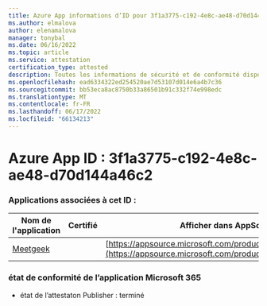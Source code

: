 ```yaml
---
title: Azure App informations d’ID pour 3f1a3775-c192-4e8c-ae48-d70d144a46c2
ms.author: elmalova
author: elenamalova
manager: tonybal
ms.date: 06/16/2022
ms.topic: article
ms.service: attestation
certification_type: attested
description: Toutes les informations de sécurité et de conformité disponibles pour 3f1a3775-c192-4e8c-ae48-d70d144a46c2.
ms.openlocfilehash: ead6334322ed254520ae7d53107d014e6a4b7c36
ms.sourcegitcommit: bb53eca8ac8750b33a86501b91c332f74e998edc
ms.translationtype: MT
ms.contentlocale: fr-FR
ms.lasthandoff: 06/17/2022
ms.locfileid: "66134213"
---
```

# <a name="azure-app-id-3f1a3775-c192-4e8c-ae48-d70d144a46c2"></a>Azure App ID : 3f1a3775-c192-4e8c-ae48-d70d144a46c2


### <a name="apps-associated-with-this-id"></a>Applications associées à cet ID :
| **Nom de l'application** | **Certifié** | **Afficher dans AppSource** |
|--------------|---------------|-----------------------|
| [Meetgeek](../forward/WA200003720.md) |  | [https://appsource.microsoft.com/product/office/WA200003720](https://appsource.microsoft.com/product/office/WA200003720) |

### <a name="microsoft-365-app-compliance-status"></a>état de conformité de l’application Microsoft 365
- état de l’attestaton Publisher : terminé
